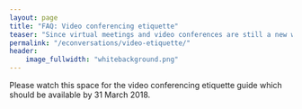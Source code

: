 ```yaml
---
layout: page
title: "FAQ: Video conferencing etiquette"
teaser: "Since virtual meetings and video conferences are still a new way of working for many students and staff at academic institutions, we have put together a short etiquette guide."
permalink: "/econversations/video-etiquette/"
header:
    image_fullwidth: "whitebackground.png"
---
```


Please watch this space for the video conferencing etiquette guide which should be available by 31 March 2018.


